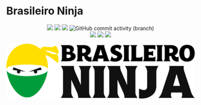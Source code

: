 # Brasileiro Ninja

<p align="center">
<a href="https://brasileiro.ninja"><img src="https://img.shields.io/website?url=https%3A%2F%2Fbrasileiro.ninja" /></a>
<img src="https://img.shields.io/github/package-json/v/arnonrdp/Brasileiro-Ninja" />
<!-- <img alt="GitHub" src="https://img.shields.io/github/license/arnonrdp/Brasileiro-Ninja" /> -->
<img src="https://img.shields.io/github/repo-size/arnonrdp/Brasileiro-Ninja" />
<img alt="GitHub commit activity (branch)" src="https://img.shields.io/github/commit-activity/m/arnonrdp/Brasileiro-Ninja" />
<br />
<img src="https://img.shields.io/github/package-json/dependency-version/arnonrdp/Brasileiro-Ninja/vue" />
<img src="https://img.shields.io/github/package-json/dependency-version/arnonrdp/Brasileiro-Ninja/vue-router" />
<img src="https://img.shields.io/github/package-json/dependency-version/arnonrdp/Brasileiro-Ninja/axios" />
</p>

<img src="./public/main.jpeg" />
